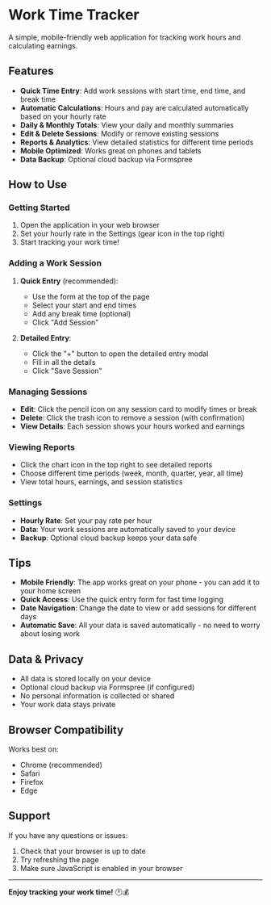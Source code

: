 # Work Time Tracker

A simple, mobile-friendly web application for tracking work hours and calculating earnings.

## Features

- **Quick Time Entry**: Add work sessions with start time, end time, and break time
- **Automatic Calculations**: Hours and pay are calculated automatically based on your hourly rate
- **Daily & Monthly Totals**: View your daily and monthly summaries
- **Edit & Delete Sessions**: Modify or remove existing sessions
- **Reports & Analytics**: View detailed statistics for different time periods
- **Mobile Optimized**: Works great on phones and tablets
- **Data Backup**: Optional cloud backup via Formspree

## How to Use

### Getting Started

1. Open the application in your web browser
2. Set your hourly rate in the Settings (gear icon in the top right)
3. Start tracking your work time!

### Adding a Work Session

1. **Quick Entry** (recommended):

   - Use the form at the top of the page
   - Select your start and end times
   - Add any break time (optional)
   - Click "Add Session"

2. **Detailed Entry**:
   - Click the "+" button to open the detailed entry modal
   - Fill in all the details
   - Click "Save Session"

### Managing Sessions

- **Edit**: Click the pencil icon on any session card to modify times or break
- **Delete**: Click the trash icon to remove a session (with confirmation)
- **View Details**: Each session shows your hours worked and earnings

### Viewing Reports

- Click the chart icon in the top right to see detailed reports
- Choose different time periods (week, month, quarter, year, all time)
- View total hours, earnings, and session statistics

### Settings

- **Hourly Rate**: Set your pay rate per hour
- **Data**: Your work sessions are automatically saved to your device
- **Backup**: Optional cloud backup keeps your data safe

## Tips

- **Mobile Friendly**: The app works great on your phone - you can add it to your home screen
- **Quick Access**: Use the quick entry form for fast time logging
- **Date Navigation**: Change the date to view or add sessions for different days
- **Automatic Save**: All your data is saved automatically - no need to worry about losing work

## Data & Privacy

- All data is stored locally on your device
- Optional cloud backup via Formspree (if configured)
- No personal information is collected or shared
- Your work data stays private

## Browser Compatibility

Works best on:

- Chrome (recommended)
- Safari
- Firefox
- Edge

## Support

If you have any questions or issues:

1. Check that your browser is up to date
2. Try refreshing the page
3. Make sure JavaScript is enabled in your browser

---

**Enjoy tracking your work time!** 🕐💰
